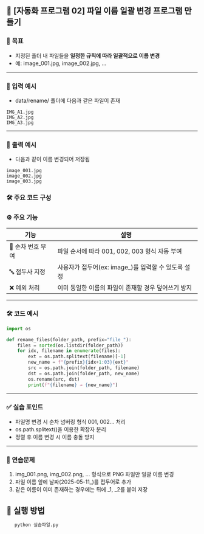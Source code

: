## **🔧 [자동화 프로그램 02] 파일 이름 일괄 변경 프로그램 만들기**

### **🎯 목표**

- 지정된 폴더 내 파일들을 **일정한 규칙에 따라 일괄적으로 이름 변경**
- 예: image_001.jpg, image_002.jpg, …

---

### **📂 입력 예시**

- data/rename/ 폴더에 다음과 같은 파일이 존재

```
IMG_A1.jpg
IMG_A2.jpg
IMG_A3.jpg
```

---

### **📁 출력 예시**

- 다음과 같이 이름 변경되어 저장됨

```
image_001.jpg
image_002.jpg
image_003.jpg
```

### **🛠️ 주요 코드 구성**
### **⚙️ 주요 기능**

| **기능** | **설명** |
| --- | --- |
| 🔢 순차 번호 부여 | 파일 순서에 따라 001, 002, 003 형식 자동 부여 |
| 🔤 접두사 지정 | 사용자가 접두어(ex: image_)를 입력할 수 있도록 설정 |
| ❌ 예외 처리 | 이미 동일한 이름의 파일이 존재할 경우 덮어쓰기 방지 |

---

### **🛠️ 코드 예시**

```python
import os

def rename_files(folder_path, prefix="file_"):
    files = sorted(os.listdir(folder_path))
    for idx, filename in enumerate(files):
        ext = os.path.splitext(filename)[-1]
        new_name = f"{prefix}{idx+1:03}{ext}"
        src = os.path.join(folder_path, filename)
        dst = os.path.join(folder_path, new_name)
        os.rename(src, dst)
        print(f"{filename} → {new_name}")
```

---

### **✅ 실습 포인트**

- 파일명 변경 시 순차 넘버링 형식 001, 002… 처리
- os.path.splitext()을 이용한 확장자 분리
- 정렬 후 이름 변경 시 이름 충돌 방지

---

### **📝 연습문제**

1. img_001.png, img_002.png, … 형식으로 PNG 파일만 일괄 이름 변경
2. 파일 이름 앞에 날짜(2025-05-11_)를 접두어로 추가
3. 같은 이름이 이미 존재하는 경우에는 뒤에 _1, _2를 붙여 저장

## 🚀 실행 방법
```bash
   python 실습파일.py
```